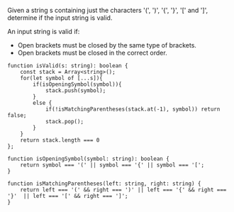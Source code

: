 Given a string s containing just the characters '(', ')', '{', '}', '[' and ']', determine if the input string is valid.

An input string is valid if:

- Open brackets must be closed by the same type of brackets.
- Open brackets must be closed in the correct order.

```
function isValid(s: string): boolean {
    const stack = Array<string>();
    for(let symbol of [...s]){
        if(isOpeningSymbol(symbol)){
            stack.push(symbol);
        }
        else {
            if(!isMatchingParentheses(stack.at(-1), symbol)) return false;
            stack.pop();
        }
    }
    return stack.length === 0
};
    
function isOpeningSymbol(symbol: string): boolean {
    return symbol === '(' || symbol === '{' || symbol === '[';  
}

function isMatchingParentheses(left: string, right: string) {
    return left === '(' && right === ')' || left === '{' && right === '}'  || left === '[' && right === ']';
}
```
